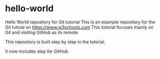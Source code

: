 # hello-world
Hello World repository for Git tutorial
This is an example repository for the Git tutoial on https://www.w3schools.com
This tutorial focuses mainly on Git and visiting GitHub as its remote

This repository is built step by step in the tutorial.

It now includes step for GitHub
